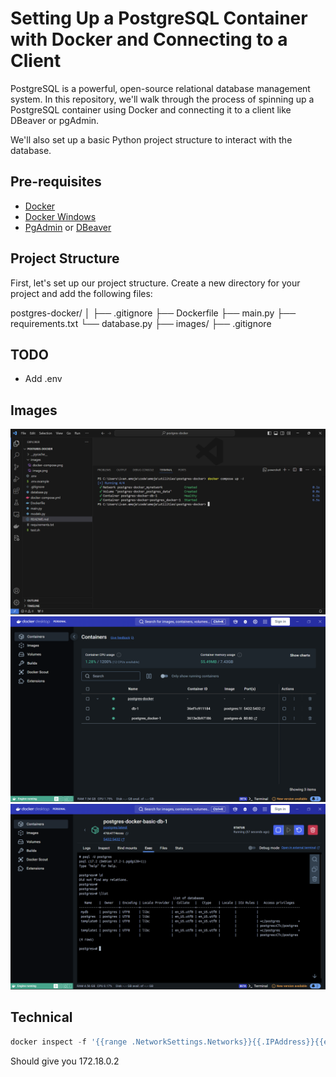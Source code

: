# Setting Up a PostgreSQL Container with Docker and Connecting to a Client
PostgreSQL is a powerful, open-source relational database management system. In this repository, we'll walk through the process of spinning up a PostgreSQL container using Docker and connecting it to a client like DBeaver or pgAdmin. 

We'll also set up a basic Python project structure to interact with the database.

## Pre-requisites
- [Docker](https://www.docker.com/)
- [Docker Windows](https://www.docker.com/)
- [PgAdmin](https://www.pgadmin.org/) or [DBeaver](https://dbeaver.io/)

## Project Structure
First, let's set up our project structure. Create a new directory for your project and add the following files:

postgres-docker/
│
├── .gitignore
├── Dockerfile
├── main.py
├── requirements.txt
└── database.py
├── images/
├── .gitignore

## TODO
- Add .env

## Images
![Installation](images/installation.png)
![Docker](images/docker.png)
![Postgres](images/postgres.png)

## Technical
``` Powershell
docker inspect -f '{{range .NetworkSettings.Networks}}{{.IPAddress}}{{end}}' postgres-docker-basic-db-1
```
Should give you 172.18.0.2